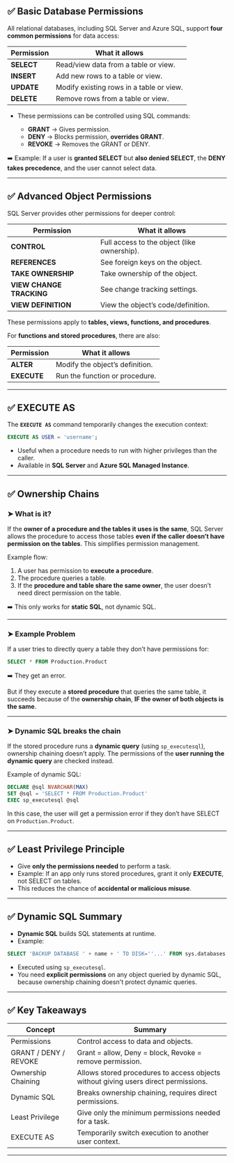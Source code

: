 ## ✅ **Basic Database Permissions**

All relational databases, including SQL Server and Azure SQL, support **four common permissions** for data access:

| Permission | What it allows                           |
| ---------- | ---------------------------------------- |
| **SELECT** | Read/view data from a table or view.     |
| **INSERT** | Add new rows to a table or view.         |
| **UPDATE** | Modify existing rows in a table or view. |
| **DELETE** | Remove rows from a table or view.        |

- These permissions can be controlled using SQL commands:

  - **GRANT** → Gives permission.
  - **DENY** → Blocks permission, **overrides GRANT**.
  - **REVOKE** → Removes the GRANT or DENY.

➡️ Example: If a user is **granted SELECT** but **also denied SELECT**, the **DENY takes precedence**, and the user cannot select data.

---

## ✅ **Advanced Object Permissions**

SQL Server provides other permissions for deeper control:

| Permission               | What it allows                              |
| ------------------------ | ------------------------------------------- |
| **CONTROL**              | Full access to the object (like ownership). |
| **REFERENCES**           | See foreign keys on the object.             |
| **TAKE OWNERSHIP**       | Take ownership of the object.               |
| **VIEW CHANGE TRACKING** | See change tracking settings.               |
| **VIEW DEFINITION**      | View the object’s code/definition.          |

These permissions apply to **tables, views, functions, and procedures**.

For **functions and stored procedures**, there are also:

| Permission  | What it allows                  |
| ----------- | ------------------------------- |
| **ALTER**   | Modify the object’s definition. |
| **EXECUTE** | Run the function or procedure.  |

---

## ✅ **EXECUTE AS**

The **`EXECUTE AS`** command temporarily changes the execution context:

```sql
EXECUTE AS USER = 'username';
```

- Useful when a procedure needs to run with higher privileges than the caller.
- Available in **SQL Server** and **Azure SQL Managed Instance**.

---

## ✅ **Ownership Chains**

### ➤ What is it?

If the **owner of a procedure and the tables it uses is the same**, SQL Server allows the procedure to access those tables **even if the caller doesn’t have permission on the tables**.
This simplifies permission management.

Example flow:

1. A user has permission to **execute a procedure**.
2. The procedure queries a table.
3. If the **procedure and table share the same owner**, the user doesn’t need direct permission on the table.

➡️ This only works for **static SQL**, not dynamic SQL.

---

### ➤ **Example Problem**

If a user tries to directly query a table they don’t have permissions for:

```sql
SELECT * FROM Production.Product
```

➡️ They get an error.

But if they execute a **stored procedure** that queries the same table, it succeeds because of the **ownership chain**, **IF the owner of both objects is the same**.

---

### ➤ **Dynamic SQL breaks the chain**

If the stored procedure runs a **dynamic query** (using `sp_executesql`), ownership chaining doesn't apply.
The permissions of the **user running the dynamic query** are checked instead.

Example of dynamic SQL:

```sql
DECLARE @sql NVARCHAR(MAX)
SET @sql = 'SELECT * FROM Production.Product'
EXEC sp_executesql @sql
```

In this case, the user will get a permission error if they don’t have SELECT on `Production.Product`.

---

## ✅ **Least Privilege Principle**

- Give **only the permissions needed** to perform a task.
- Example: If an app only runs stored procedures, grant it only **EXECUTE**, not SELECT on tables.
- This reduces the chance of **accidental or malicious misuse**.

---

## ✅ **Dynamic SQL Summary**

- **Dynamic SQL** builds SQL statements at runtime.
- Example:

```sql
SELECT 'BACKUP DATABASE ' + name + ' TO DISK=''...' FROM sys.databases
```

- Executed using `sp_executesql`.
- You need **explicit permissions** on any object queried by dynamic SQL, because ownership chaining doesn't protect dynamic queries.

---

## ✅ **Key Takeaways**

| Concept               | Summary                                                                             |
| --------------------- | ----------------------------------------------------------------------------------- |
| Permissions           | Control access to data and objects.                                                 |
| GRANT / DENY / REVOKE | Grant = allow, Deny = block, Revoke = remove permission.                            |
| Ownership Chaining    | Allows stored procedures to access objects without giving users direct permissions. |
| Dynamic SQL           | Breaks ownership chaining, requires direct permissions.                             |
| Least Privilege       | Give only the minimum permissions needed for a task.                                |
| EXECUTE AS            | Temporarily switch execution to another user context.                               |

---
